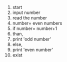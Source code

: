 1. start
2. input number
3. read the number
4. number= even numbers
5. if number= number+1
6. than,
7. print 'odd number'
8. else,
9. print 'even number'
10. exist

